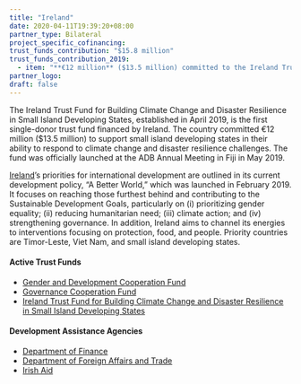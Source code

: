 ```yaml
---
title: "Ireland"
date: 2020-04-11T19:39:20+08:00
partner_type: Bilateral
project_specific_cofinancing:
trust_funds_contribution: "$15.8 million"
trust_funds_contribution_2019:
  - item: "**€12 million** ($13.5 million) committed to the Ireland Trust Fund for Building Climate Change and Disaster Resilience in Small Island Developing States" 
partner_logo:
draft: false
---
```


The Ireland Trust Fund for Building Climate Change and Disaster Resilience in Small Island Developing States, established in April 2019, is the first single-donor trust fund financed by Ireland. The country committed €12 million ($13.5 million) to support small island developing states in their ability to respond to climate change and disaster resilience challenges. The fund was officially launched at the ADB Annual Meeting in Fiji in May 2019.

[Ireland](https://www.adb.org/publications/ireland-fact-sheet)’s priorities for international development are outlined in its current development policy, “A Better World,” which was launched in February 2019. It focuses on reaching those furthest behind and contributing to the Sustainable Development Goals, particularly on (i) prioritizing gender equality; (ii) reducing humanitarian need; (iii) climate action; and (iv) strengthening governance. In addition, Ireland aims to channel its energies to interventions focusing on protection, food, and people. Priority countries are Timor-Leste, Viet Nam, and small island developing states.

#### Active Trust Funds

* [Gender and Development Cooperation Fund](./modalities/trust-funds/multi-partner-trust-funds/#gdcf)
* [Governance Cooperation Fund](./modalities/trust-funds/multi-partner-trust-funds/#gcf)
* [Ireland Trust Fund for Building Climate Change and Disaster Resilience in Small Island Developing States](./modalities/trust-funds/single-partner-trust-funds/#itfbccdrsids)

#### Development Assistance Agencies

* [Department of Finance](https://www.gov.ie/en/organisation/department-of-finance/)
* [Department of Foreign Affairs and Trade](https://www.dfa.ie/)  
* [Irish Aid](https://www.irishaid.ie/) 